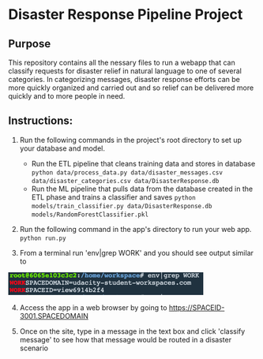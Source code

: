 # Disaster Response Pipeline Project

## Purpose

This repository contains all the nessary files to run a webapp that can classify requests for disaster relief in natural language to one of several categories. In categorizing messages, disaster response efforts can be more quickly organized and carried out and so relief can be delivered more quickly and to more people in need. 

## Instructions:
1. Run the following commands in the project's root directory to set up your database and model.

    - Run the ETL pipeline that cleans training data and stores in database
        `python data/process_data.py data/disaster_messages.csv data/disaster_categories.csv data/DisasterResponse.db`
    - Run the ML pipeline that pulls data from the database created in the ETL phase and trains a classifier and saves
        `python models/train_classifier.py data/DisasterResponse.db models/RandomForestClassifier.pkl`

2. Run the following command in the app's directory to run your web app.
    `python run.py`

3. From a terminal run 'env|grep WORK' and you should see output similar to 

![TerminalScreenshot](/images/TerminalScreenshot.png)

4. Access the app in a web browser by going to https://SPACEID-3001.SPACEDOMAIN 

5. Once on the site, type in a message in the text box and click 'classify message' to see how that message would be routed in a disaster scenario
